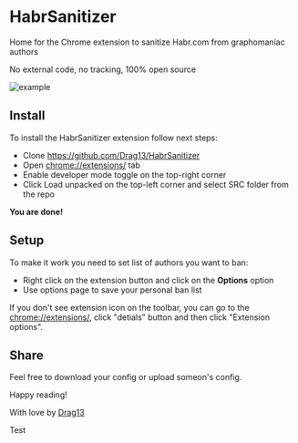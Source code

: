 # HabrSanitizer

Home for the Chrome extension to sanitize Habr.com from graphomaniac authors

No external code, no tracking, 100% open source

![example](https://raw.githubusercontent.com/Drag13/HabrSanitizer/master/docs/example.jpg)

## Install

To install the HabrSanitizer extension follow next steps:

* Clone https://github.com/Drag13/HabrSanitizer
* Open [chrome://extensions/](chrome://extensions/) tab
* Enable developer mode toggle on the top-right corner
* Click Load unpacked on the top-left corner and select SRC folder from the repo

**You are done!**

## Setup

To make it work you need to set list of authors you want to ban:

* Right click on the extension button and click on the **Options** option
* Use options page to save your personal ban list

If you don't see extension icon on the toolbar, you can go to the [chrome://extensions/](chrome://extensions/), click "detials" button and then click "Extension options".

## Share

Feel free to download your config or upload someon's config.

Happy reading!

With love by [Drag13](https://drag13.io)

Test